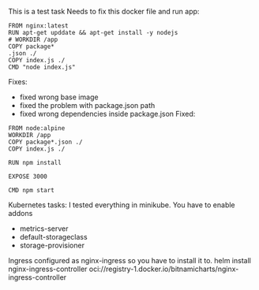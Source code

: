 This is a test task
Needs to fix this docker file and run app:
```
FROM nginx:latest
RUN apt-get upddate && apt-get install -y nodejs
# WORKDIR /app
COPY package*
.json ./
COPY index.js ./
CMD "node index.js"
```
Fixes:
- fixed wrong base image
- fixed the problem with package.json path
- fixed wrong dependencies   inside package.json
Fixed:
```
FROM node:alpine
WORKDIR /app
COPY package*.json ./
COPY index.js ./

RUN npm install 

EXPOSE 3000

CMD npm start
```
Kubernetes tasks:
I tested everything in minikube.
You have to enable addons 
- metrics-server
- default-storageclass
- storage-provisioner

Ingress configured as nginx-ingress so you have to install it to. 
helm install nginx-ingress-controller  oci://registry-1.docker.io/bitnamicharts/nginx-ingress-controller